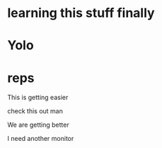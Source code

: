 # learning this stuff finally

# Yolo

#  reps

This is getting easier

check this out man

We are getting better

I need another monitor